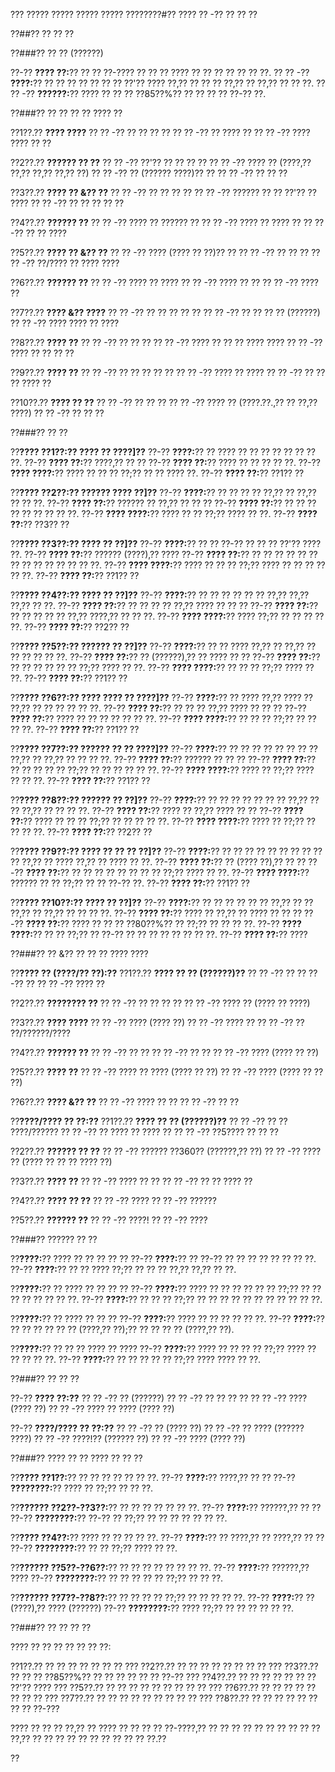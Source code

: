 ??? ????? ????? ????? ????? ????????#?? ???? ?? -?? ?? ?? ??

??##?? ?? ?? ??

??###?? ?? ?? (??????)

??-?? **???? ??:**?? ?? ?? ??-???? ?? ?? ?? ???? ?? ?? ?? ?? ?? ?? ??.
?? ?? -?? **????:**?? ?? ?? ?? ?? ?? ?? ?? ??'?? ???? ??,?? ?? ?? ?? ??,?? ?? ??,?? ?? ?? ??.
?? ?? -?? **??????:**?? ???? ?? ?? ?? ??85??%?? ?? ?? ?? ?? ??-?? ??.

??###?? ?? ?? ?? ?? ???? ??

??1??.?? **???? ????**
??  ?? -?? ?? ?? ?? ??
??  ?? -?? ?? ???? ??
??  ?? -?? ???? ???? ?? ??

??2??.?? **?????? ?? ??**
??  ?? -?? ??'?? ?? ?? ?? ??
??  ?? -?? ???? ?? (????,?? ??,?? ??,?? ??,?? ??)
??  ?? -?? ?? (?????? ????)?? ??
??  ?? -?? ?? ?? ??

??3??.?? **???? ?? &?? ??**
??  ?? -?? ?? ?? ?? ??
??  ?? -?? ?????? ?? ?? ??'?? ?? ????
??  ?? -?? ?? ?? ?? ?? ??

??4??.?? **?????? ??**
??  ?? -?? ???? ?? ?????? ??
??  ?? -?? ???? ?? ???? ??
??  ?? -?? ?? ?? ????

??5??.?? **???? ?? &?? ??**
??  ?? -?? ???? (???? ?? ??)?? ??
??  ?? -?? ?? ?? ??
??  ?? -?? ??/???? ?? ???? ????

??6??.?? **?????? ??**
??  ?? -?? ???? ?? ????
??  ?? -?? ???? ?? ??
??  ?? -?? ???? ??

??7??.?? **???? &?? ????**
??  ?? -?? ?? ?? ?? ?? ??
??  ?? -?? ?? ?? ?? ?? (??????)
??  ?? -?? ???? ???? ?? ????

??8??.?? **???? ??**
??  ?? -?? ?? ?? ??
??  ?? -?? ???? ?? ?? ?? ???? ????
??  ?? -?? ???? ?? ?? ?? ??

??9??.?? **???? ??**
??  ?? -?? ?? ?? ?? ?? ??
??  ?? -?? ???? ?? ????
??  ?? -?? ?? ?? ?? ???? ??

??10??.?? **???? ?? ??**
??   ?? -?? ?? ?? ??
??   ?? -?? ???? ?? (????.??.,?? ?? ??,?? ????)
??   ?? -?? ?? ?? ??

??###?? ?? ??

??**???? ??1??:?? ???? ?? ????]??**
??-?? **????:**?? ?? ???? ?? ?? ?? ?? ?? ?? ?? ??.
??-?? **???? ??:**?? ????,?? ?? ??
??-?? **???? ??:**?? ???? ?? ?? ?? ?? ??.
??-?? **???? ????:**?? ???? ?? ?? ?? ??;?? ?? ?? ???? ??.
??-?? **???? ??:**?? ??1?? ??

??**???? ??2??:?? ?????? ???? ??]??**
??-?? **????:**?? ?? ?? ?? ?? ??,?? ?? ??,?? ?? ?? ??.
??-?? **???? ??:**?? ?????? ?? ??,?? ?? ?? ??
??-?? **???? ??:**?? ?? ?? ?? ?? ?? ?? ?? ?? ??.
??-?? **???? ????:**?? ???? ?? ?? ??;?? ???? ?? ??.
??-?? **???? ??:**?? ??3?? ??

??**???? ??3??:?? ???? ?? ??]??**
??-?? **????:**?? ?? ?? ??-?? ?? ?? ?? ??'?? ???? ??.
??-?? **???? ??:**?? ?????? (????),?? ????
??-?? **???? ??:**?? ?? ?? ?? ?? ?? ?? ?? ?? ?? ?? ?? ?? ?? ??.
??-?? **???? ????:**?? ???? ?? ?? ?? ??;?? ???? ?? ?? ?? ?? ?? ??.
??-?? **???? ??:**?? ??1?? ??

??**???? ??4??:?? ???? ?? ??]??**
??-?? **????:**?? ?? ?? ?? ?? ?? ?? ??,?? ??,?? ??,?? ?? ??.
??-?? **???? ??:**?? ?? ?? ?? ?? ??,?? ???? ?? ?? ??
??-?? **???? ??:**?? ?? ?? ?? ?? ?? ??,?? ????,?? ?? ?? ??.
??-?? **???? ????:**?? ???? ??;?? ?? ?? ?? ?? ??.
??-?? **???? ??:**?? ??2?? ??

??**???? ??5??:?? ?????? ?? ??]??**
??-?? **????:**?? ?? ?? ???? ??,?? ?? ??,?? ?? ?? ?? ?? ?? ??.
??-?? **???? ??:**?? ?? (??????),?? ?? ???? ?? ??
??-?? **???? ??:**?? ?? ?? ?? ?? ?? ?? ??;?? ???? ?? ??.
??-?? **???? ????:**?? ?? ?? ?? ??;?? ???? ?? ??.
??-?? **???? ??:**?? ??1?? ??

??**???? ??6??:?? ???? ???? ?? ????]??**
??-?? **????:**?? ?? ???? ??,?? ???? ?? ??,?? ?? ?? ?? ?? ?? ??.
??-?? **???? ??:**?? ?? ?? ?? ??,?? ???? ?? ?? ??
??-?? **???? ??:**?? ???? ?? ?? ?? ?? ?? ?? ??.
??-?? **???? ????:**?? ?? ?? ?? ??;?? ?? ?? ?? ??.
??-?? **???? ??:**?? ??1?? ??

??**???? ??7??:?? ?????? ?? ?? ????]??**
??-?? **????:**?? ?? ?? ?? ?? ?? ?? ?? ?? ??,?? ?? ??,?? ?? ?? ?? ??.
??-?? **???? ??:**?? ?????? ?? ?? ??
??-?? **???? ??:**?? ?? ?? ?? ?? ?? ??;?? ?? ?? ?? ?? ?? ??.
??-?? **???? ????:**?? ???? ?? ??;?? ???? ?? ?? ??.
??-?? **???? ??:**?? ??1?? ??

??**???? ??8??:?? ?????? ?? ??]??**
??-?? **????:**?? ?? ?? ?? ?? ?? ?? ?? ??,?? ?? ?? ??,?? ?? ?? ?? ??.
??-?? **???? ??:**?? ???? ?? ??,?? ???? ?? ??
??-?? **???? ??:**?? ???? ?? ?? ?? ??;?? ?? ?? ?? ?? ??.
??-?? **???? ????:**?? ???? ?? ??;?? ?? ?? ?? ??.
??-?? **???? ??:**?? ??2?? ??

??**???? ??9??:?? ???? ?? ?? ?? ??]??**
??-?? **????:**?? ?? ?? ?? ?? ?? ?? ?? ?? ?? ?? ??,?? ?? ???? ??,?? ?? ???? ?? ??.
??-?? **???? ??:**?? ?? (???? ??),?? ?? ??
??-?? **???? ??:**?? ?? ?? ?? ?? ?? ?? ?? ?? ??;?? ???? ?? ??.
??-?? **???? ????:**?? ?????? ?? ?? ??;?? ?? ?? ??-?? ??.
??-?? **???? ??:**?? ??1?? ??

??**???? ??10??:?? ???? ?? ??]??**
??-?? **????:**?? ?? ?? ?? ?? ?? ?? ??,?? ?? ?? ??,?? ?? ??,?? ?? ?? ?? ??.
??-?? **???? ??:**?? ???? ?? ??,?? ?? ???? ?? ?? ??
??-?? **???? ??:**?? ???? ?? ?? ?? ??80??%?? ?? ??;?? ?? ?? ?? ??.
??-?? **???? ????:**?? ?? ?? ??;?? ?? ??-?? ?? ?? ?? ?? ?? ?? ?? ??.
??-?? **???? ??:**?? ????

??###?? ?? &?? ?? ?? ?? ???? ????

??**???? ?? (????/?? ??):??**
??1??.?? **???? ?? ?? (??????)??**
??  ?? -?? ??
??  ?? -?? ??
??  ?? -?? ???? ??

??2??.?? **???????? ??**
??  ?? -?? ?? ?? ?? ??
??  ?? -?? ???? ?? (???? ?? ????)

??3??.?? **???? ????**
??  ?? -?? ???? (???? ??)
??  ?? -?? ???? ??
??  ?? -?? ?? ??/??????/????

??4??.?? **?????? ??**
??  ?? -?? ?? ??
??  ?? -?? ?? ??
??  ?? -?? ???? (???? ?? ??)

??5??.?? **???? ??**
??  ?? -?? ???? ?? ???? (???? ?? ??)
??  ?? -?? ???? (???? ?? ?? ??)

??6??.?? **???? &?? ??**
??  ?? -?? ???? ?? ??
??  ?? -?? ?? ??

??**????/???? ?? ??:??**
??1??.?? **???? ?? ?? (??????)??**
??  ?? -?? ?? ?? ????/??????
??  ?? -?? ?? ???? ?? ???? ??
??  ?? -?? ??5???? ?? ?? ??

??2??.?? **?????? ?? ??**
??  ?? -?? ?????? ??360?? (??????,?? ??)
??  ?? -?? ???? ?? (???? ?? ?? ?? ???? ??)

??3??.?? **???? ??**
??  ?? -?? ???? ?? ??
??  ?? -?? ?? ?? ???? ??

??4??.?? **???? ?? ??**
??  ?? -?? ????
??  ?? -?? ??????

??5??.?? **?????? ??**
??  ?? -?? ????!
??  ?? -?? ????

??###?? ?????? ?? ??

??**????:**?? ???? ?? ?? ?? ?? ??
??-?? **????:**?? ?? ??-?? ?? ?? ?? ?? ?? ?? ?? ??.
??-?? **????:**?? ?? ?? ???? ??;?? ?? ?? ?? ??,?? ??,?? ?? ??.

??**????:**?? ?? ???? ?? ?? ?? ??
??-?? **????:**?? ???? ?? ?? ?? ?? ?? ?? ??;?? ?? ?? ?? ?? ?? ?? ?? ??.
??-?? **????:**?? ?? ?? ?? ??;?? ?? ?? ?? ?? ?? ?? ?? ?? ?? ?? ??.

??**????:**?? ?? ???? ?? ?? ??
??-?? **????:**?? ???? ?? ?? ?? ?? ?? ??.
??-?? **????:**?? ?? ?? ?? ?? ?? ?? (????,?? ??);?? ?? ?? ?? ?? (????,?? ??).

??**????:**?? ?? ?? ?? ???? ?? ????
??-?? **????:**?? ???? ?? ?? ?? ?? ??;?? ???? ?? ?? ?? ?? ??.
??-?? **????:**?? ?? ?? ?? ?? ?? ??;?? ???? ???? ?? ??.

??###?? ?? ?? ??

??-?? **???? ??:??**
?? ?? -?? ?? (??????)
?? ?? -?? ?? ?? ?? ??
?? ?? -?? ???? (???? ??)
?? ?? -?? ???? ?? ???? (???? ??)

??-?? **????/???? ?? ??:??**
?? ?? -?? ?? (???? ??)
?? ?? -?? ?? ???? (?????? ????)
?? ?? -?? ????!?? (?????? ??)
?? ?? -?? ???? (???? ??)

??###?? ???? ?? ?? ???? ?? ?? ??

??**???? ??1??:**?? ?? ?? ?? ?? ?? ?? ??.
??-?? **????:**?? ????,?? ?? ??
??-?? **????????:**?? ???? ?? ??;?? ?? ?? ??.

??**?????? ??2??-??3??:**?? ?? ?? ?? ?? ?? ?? ??.
??-?? **????:**?? ??????,?? ?? ??
??-?? **????????:**?? ??-?? ?? ??;?? ?? ?? ?? ?? ?? ?? ??.

??**???? ??4??:**?? ???? ?? ?? ?? ?? ??.
??-?? **????:**?? ?? ????,?? ?? ????,?? ?? ??
??-?? **????????:**?? ?? ?? ??;?? ???? ?? ??.

??**?????? ??5??-??6??:**?? ?? ?? ?? ?? ?? ?? ?? ??.
??-?? **????:**?? ??????,?? ????
??-?? **????????:**?? ?? ?? ?? ?? ?? ??;?? ?? ?? ??.

??**?????? ??7??-??8??:**?? ?? ?? ?? ?? ??;?? ?? ?? ?? ?? ??.
??-?? **????:**?? ?? (????),?? ???? (??????)
??-?? **????????:**?? ???? ??;?? ?? ?? ?? ?? ?? ??.

??###?? ?? ?? ?? ??

???? ?? ?? ?? ?? ?? ?? ??:

??1??.?? ?? ?? ?? ?? ?? ?? ?? ???
??2??.?? ?? ?? ?? ?? ?? ?? ?? ?? ???
??3??.?? ?? ?? ?? ??85??%?? ?? ?? ?? ?? ?? ?? ??-?? ???
??4??.?? ?? ?? ?? ?? ?? ?? ?? ??'?? ???? ???
??5??.?? ?? ?? ?? ?? ?? ?? ?? ?? ?? ???
??6??.?? ?? ?? ?? ?? ?? ?? ?? ?? ???
??7??.?? ?? ?? ?? ?? ?? ?? ?? ?? ?? ???
??8??.?? ?? ?? ?? ?? ?? ?? ?? ?? ??-???

???? ?? ?? ?? ??,?? ?? ???? ?? ?? ?? ?? ??-????,?? ?? ?? ?? ?? ?? ?? ?? ?? ?? ?? ??,?? ?? ?? ?? ?? ?? ?? ?? ?? ?? ?? ??.??

??